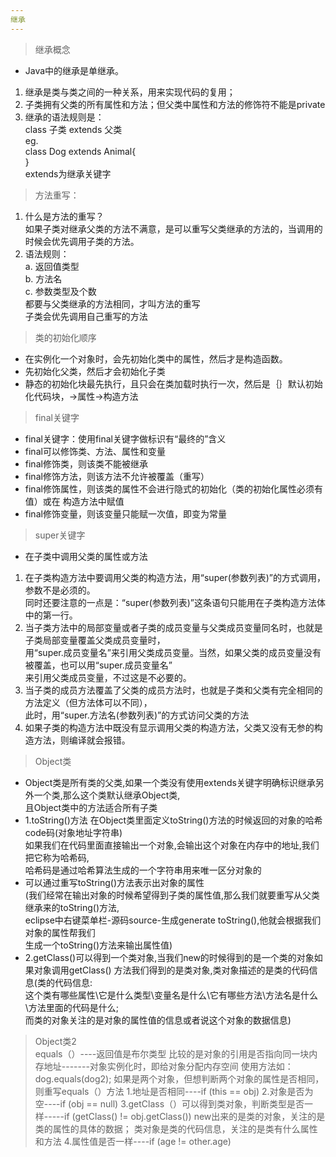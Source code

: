 ```yaml
---
继承
---  
```

> 继承概念  
- Java中的继承是单继承。  
1. 继承是类与类之间的一种关系，用来实现代码的复用；  
2. 子类拥有父类的所有属性和方法；但父类中属性和方法的修饰符不能是private  
3. 继承的语法规则是：  
    class 子类 extends 父类  
    eg.  
      class Dog extends Animal{  
    }  
  extends为继承关键字  
  
> 方法重写：  
1. 什么是方法的重写？  
    如果子类对继承父类的方法不满意，是可以重写父类继承的方法的，当调用的时候会优先调用子类的方法。
2. 语法规则：  
a. 返回值类型  
b. 方法名  
c. 参数类型及个数  
  都要与父类继承的方法相同，才叫方法的重写  
  子类会优先调用自己重写的方法  

> 类的初始化顺序  
- 在实例化一个对象时，会先初始化类中的属性，然后才是构造函数。  
- 先初始化父类，然后才会初始化子类  
- 静态的初始化块最先执行，且只会在类加载时执行一次，然后是｛｝默认初始化代码块，->属性->构造方法  

> final关键字  
- final关键字：使用final关键字做标识有“最终的”含义  
- final可以修饰类、方法、属性和变量  
- final修饰类，则该类不能被继承  
- final修饰方法，则该方法不允许被覆盖（重写）  
- final修饰属性，则该类的属性不会进行隐式的初始化（类的初始化属性必须有值）或在 构造方法中赋值  
- final修饰变量，则该变量只能赋一次值，即变为常量  

> super关键字  
- 在子类中调用父类的属性或方法  
1. 在子类构造方法中要调用父类的构造方法，用“super(参数列表)”的方式调用，参数不是必须的。  
    同时还要注意的一点是：“super(参数列表)”这条语句只能用在子类构造方法体中的第一行。  
2. 当子类方法中的局部变量或者子类的成员变量与父类成员变量同名时，也就是子类局部变量覆盖父类成员变量时，  
    用“super.成员变量名”来引用父类成员变量。当然，如果父类的成员变量没有被覆盖，也可以用“super.成员变量名”  
    来引用父类成员变量，不过这是不必要的。  
3. 当子类的成员方法覆盖了父类的成员方法时，也就是子类和父类有完全相同的方法定义（但方法体可以不同），  
    此时，用“super.方法名(参数列表)”的方式访问父类的方法  
4. 如果子类的构造方法中既没有显示调用父类的构造方法，父类又没有无参的构造方法，则编译就会报错。  

> Object类  
- Object类是所有类的父类,如果一个类没有使用extends关键字明确标识继承另外一个类,那么这个类默认继承Object类,  
  且Object类中的方法适合所有子类  
- 1.toString()方法
在Object类里面定义toString()方法的时候返回的对象的哈希code码(对象地址字符串)  
如果我们在代码里面直接输出一个对象,会输出这个对象在内存中的地址,我们把它称为哈希码,  
哈希码是通过哈希算法生成的一个字符串用来唯一区分对象的  
- 可以通过重写toString()方法表示出对象的属性  
(我们经常在输出对象的时候希望得到子类的属性值,那么我们就要重写从父类继承来的toString()方法,  
eclipse中右键菜单栏-源码source-生成generate toString(),他就会根据我们对象的属性帮我们  
生成一个toString()方法来输出属性值)  
- 2.getClass()可以得到一个类对象,当我们new的时候得到的是一个类的对象如果对象调用getClass()
方法我们得到的是类对象,类对象描述的是类的代码信息(类的代码信息:  
这个类有哪些属性\它是什么类型\变量名是什么\它有哪些方法\方法名是什么\方法里面的代码是什么;  
而类的对象关注的是对象的属性值的信息或者说这个对象的数据信息)  

> Object类2  
equals（）----返回值是布尔类型
比较的是对象的引用是否指向同一块内存地址-------对象实例化时，即给对象分配内存空间
使用方法如：dog.equals(dog2);
如果是两个对象，但想判断两个对象的属性是否相同，则重写equals（）方法
1.地址是否相同----if (this == obj)
2.对象是否为空----if (obj == null)
3.getClass（）可以得到类对象，判断类型是否一样-----if (getClass() != obj.getClass())
new出来的是类的对象，关注的是类的属性的具体的数据；
类对象是类的代码信息，关注的是类有什么属性和方法
4.属性值是否一样----if (age != other.age)
